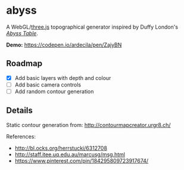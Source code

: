 # abyss

A WebGL/[three.js](https://www.threejs.org/) topographical generator inspired by Duffy London's [*Abyss Table*](https://www.duffylondon.com/product/tables/abyss-table/).

**Demo:** https://codepen.io/ardecila/pen/ZajyBN

## Roadmap

- [x] Add basic layers with depth and colour
- [ ] Add basic camera controls
- [ ] Add random contour generation

## Details

Static contour generation from: http://contourmapcreator.urgr8.ch/

References:
* http://bl.ocks.org/herrstucki/6312708
* http://staff.itee.uq.edu.au/marcusg/msg.html
* https://www.pinterest.com/pin/184295809723917674/
